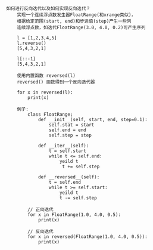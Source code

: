     
    如何进行反向迭代以及如何实现反向迭代？
        实现一个连续浮点数发生器FloatRange(和xrange类似)，
        根据给定范围(start, end)和步进值(step)产生一些列
        连续浮点数，如迭代FloatRange(3.0, 4.0, 0.2)可产生序列
        
        l = [1,2,3,4,5]
        l.reverse()
        [5,4,3,2,1]
        
        l[::-1]
        [5,4,3,2,1]
        
        使用内置函数 reversed(l)
        reversed() 函数得到一个反向迭代器
        
        for x in reversed(l):
            print(x)
        
        例子:
            class FloatRange;
                def __init__(self, start, end, step=0.1):
                    self.stat = start
                    self.end = end
                    self.step = step
                    
                def __iter__(self):
                    t = self.start
                    while t <= self.end:
                        yeild t
                         t += self.step
                    
                def __reversed__(self):
                    t = self.end
                    while t >= self.start:
                        yeild t
                        t -= self.step
                        
            // 正向迭代            
            for x in FloatRange(1.0, 4.0, 0.5):
                print(x)
                
            // 反向迭代
            for x in reversed(FloatRange(1.0, 4.0, 0.5)):
                print(x)
                
                 
                
        